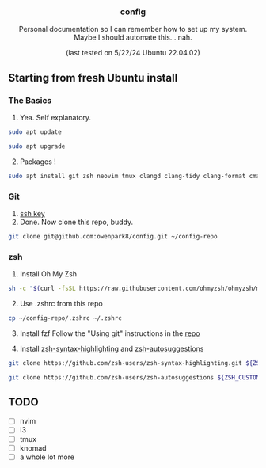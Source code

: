 <!-- PROJECT LOGO -->
<div align="center">
  <h3 align="center">config</h3>

  <p align="center">
    Personal documentation so I can remember how to set up my system. Maybe I should automate this... nah.
  </p>
  <p aligh="center">
      (last tested on 5/22/24 Ubuntu 22.04.02)
  </p>
  
</div>


<!-- GETTING STARTED -->
## Starting from fresh Ubuntu install

### The Basics

1. Yea. Self explanatory.

  ```sh
  sudo apt update
  ```
  ```sh
  sudo apt upgrade
  ```
2. Packages !

  ```sh
  sudo apt install git zsh neovim tmux clangd clang-tidy clang-format cmake ccache python3-pip 
  ```

### Git

1. [ssh key](https://docs.github.com/en/authentication/connecting-to-github-with-ssh/generating-a-new-ssh-key-and-adding-it-to-the-ssh-agent#generating-a-new-ssh-key)
2. Done. Now clone this repo, buddy.
```sh
git clone git@github.com:owenpark8/config.git ~/config-repo
```

### zsh

1. Install Oh My Zsh
  ```sh
  sh -c "$(curl -fsSL https://raw.githubusercontent.com/ohmyzsh/ohmyzsh/master/tools/install.sh)"
  ```
2. Use .zshrc from this repo
  ```sh
  cp ~/config-repo/.zshrc ~/.zshrc
  ```
3. Install fzf 
  Follow the "Using git" instructions in the [repo](https://github.com/junegunn/fzf?tab=readme-ov-file#using-git)

4. Install [zsh-syntax-highlighting](https://github.com/zsh-users/zsh-syntax-highlighting/blob/master/INSTALL.md#oh-my-zsh) and [zsh-autosuggestions](https://github.com/zsh-users/zsh-autosuggestions/blob/master/INSTALL.md#oh-my-zsh)
  ```sh
  git clone https://github.com/zsh-users/zsh-syntax-highlighting.git ${ZSH_CUSTOM:-~/.oh-my-zsh/custom}/plugins/zsh-syntax-highlighting
  ```
  ```sh
  git clone https://github.com/zsh-users/zsh-autosuggestions ${ZSH_CUSTOM:-~/.oh-my-zsh/custom}/plugins/zsh-autosuggestions
  ```

<!-- TODO -->
## TODO

- [ ] nvim
- [ ] i3
- [ ] tmux
- [ ] knomad
- [ ] a whole lot more
